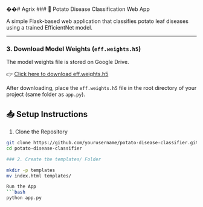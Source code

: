 ��#   A g r i x 
 
 ### 🍠 Potato Disease Classification Web App

A simple Flask-based web application that classifies potato leaf diseases using a trained EfficientNet model.

---



### 3. Download Model Weights (`eff.weights.h5`)

The model weights file is stored on Google Drive.

👉 [Click here to download eff.weights.h5](https://drive.google.com/drive/folders/1ws9N_zKKllelKO0kxiS3orGFb2vbMtqz)

After downloading, place the `eff.weights.h5` file in the root directory of your project (same folder as `app.py`).




## 📥 Setup Instructions

1. Clone the Repository
```bash
git clone https://github.com/yourusername/potato-disease-classifier.git
cd potato-disease-classifier

### 2. Create the templates/ Folder

mkdir -p templates
mv index.html templates/

Run the App
```bash
python app.py


